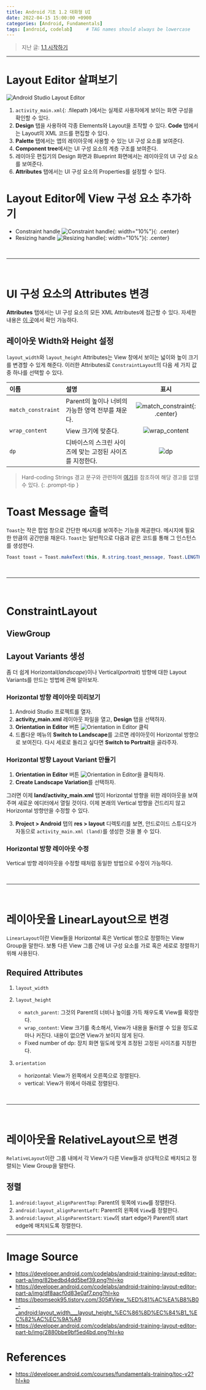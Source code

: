 ```yaml
---
title: Android 기초 1.2 대화형 UI
date: 2022-04-15 15:00:00 +0900
categories: [Android, Fundamentals]
tags: [android, codelab]     # TAG names should always be lowercase
---
```


> 지난 글: [1.1 시작하기](https://coitloz88.github.io/posts/android-basic-1/)

---

# Layout Editor 살펴보기

![Android Studio Layout Editor](https://developer.android.com/codelabs/android-training-layout-editor-part-a/img/76af3429c6df2e78.png?hl=ko)

1. `activity_main.xml`{: .filepath }에서는 실제로 사용자에게 보이는 화면 구성을 확인할 수 있다.
2. **Design** 탭을 사용하여 각종 Elements와 Layout을 조작할 수 있다. **Code** 탭에서는 Layout의 XML 코드를 편집할 수 있다.
3. **Palette** 탭에서는 앱의 레이아웃에 사용할 수 있는 UI 구성 요소를 보여준다.
4. **Component tree**에서는 UI 구성 요소의 계층 구조를 보여준다.
5. 레이아웃 편집기의 Design 화면과 Blueprint 화면에서는  레이아웃의 UI 구성 요소를 보여준다.
6. **Attributes** 탭에서는 UI 구성 요소의 Properties를 설정할 수 있다.

# Layout Editor에 View 구성 요소 추가하기

* Constraint handle
![Constraint handle](https://developer.android.com/codelabs/android-training-layout-editor-part-a/img/82bedbd4dd5bef39.png?hl=ko){: width="10%"}{: .center}  
* Resizing handle
![Resizing handle](https://developer.android.com/codelabs/android-training-layout-editor-part-a/img/df8aacf0d83e0af7.png?hl=ko){: width="10%"}{: .center}  

<br>

---

<br>

# UI 구성 요소의 Attributes 변경
**Attributes** 탭에서는 UI 구성 요소의 모든 XML Attributes에 접근할 수 있다. 자세한 내용은 [이 곳](https://developer.android.com/reference/android/view/View.html?hl=ko)에서 확인 가능하다.

## 레이아웃 Width와 Height 설정
`layout_width`와 `layout_height` Attributes는 View 창에서 보이는 넓이와 높이 크기를 변경할 수 있게 해준다. 이러한 Attributes로 `ConstraintLayout`의 다음 세 가지 값 중 하나를 선택할 수 있다.  

| 이름 | 설명 | 표시 | 
|:----------|:----------|:----------:|  
| `match_constraint` | Parent의 높이나 너비의 가능한 영역 전부를 채운다. | ![match_constraint](https://img1.daumcdn.net/thumb/R1280x0/?scode=mtistory2&fname=https%3A%2F%2Fblog.kakaocdn.net%2Fdn%2Fbp5diK%2FbtqzNCTbipc%2FogSMZSDEPSq3eQoSiP9TI0%2Fimg.png){: .center} | 
| `wrap_content` | View 크기에 맞춘다. | ![wrap_content](https://img1.daumcdn.net/thumb/R1280x0/?scode=mtistory2&fname=https%3A%2F%2Fblog.kakaocdn.net%2Fdn%2FbE6DeU%2FbtqzOedxqEE%2FnlEy1kP4oj7FhNoRlQFG0K%2Fimg.png) |
| `dp` | 디바이스의 스크린 사이즈에 맞는 고정된 사이즈를 지정한다. | ![dp](https://img1.daumcdn.net/thumb/R1280x0/?scode=mtistory2&fname=https%3A%2F%2Fblog.kakaocdn.net%2Fdn%2FbfLwwZ%2FbtqzM9wTGTH%2Fc3kVkikqAMYG3zeTKXmWlk%2Fimg.png) |  


> Hard-coding Strings 경고 문구와 관련하여
    [여기](https://developer.android.com/codelabs/android-training-layout-editor-part-a?index=..%2F..%2Fandroid-training&hl=ko#6)를 참조하여 해당 경고를 없앨 수 있다.
{: .prompt-tip }

# Toast Message 출력
`Toast`는 작은 팝업 창으로 간단한 메시지를 보여주는 기능을 제공한다. 메시지에 필요한 만큼의 공간만을 채운다. `Toast`는 일반적으로 다음과 같은 코드를 통해 그 인스턴스를 생성한다.  
```java
Toast toast = Toast.makeText(this, R.string.toast_message, Toast.LENGTH_SHORT);
```

<br>

---

<br>

# ConstraintLayout

## ViewGroup

## Layout Variants 생성

좀 더 쉽게 Horizontal(*landscape*)이나 Vertical(*portrait*) 방향에 대한 Layout Variants를 만드는 방법에 관해 알아보자.

### Horizontal 방향 레이아웃 미리보기
1. Android Studio 프로젝트를 열자.
2. **activity_main.xml** 레이아웃 파일을 열고, **Design** 탭을 선택하자.
3. **Orientation in Editor** 버튼 ![Orientation in Editor](https://developer.android.com/codelabs/android-training-layout-editor-part-b/img/2880bbe9bf5ed4bd.png?hl=ko) 클릭
4. 드롭다운 메뉴의 **Switch to Landscape**를 고르면 레이아웃이 Horizontal 방향으로 보여진다. 다시 세로로 돌리고 싶다면 **Switch to Portrait**을 골라주자.

### Horizontal 방향 Layout Variant 만들기
1. **Orientation in Editor** 버튼 ![Orientation in Editor](https://developer.android.com/codelabs/android-training-layout-editor-part-b/img/2880bbe9bf5ed4bd.png?hl=ko)을 클릭하자.
2. **Create Landscape Variation**를 선택하자.

그러면 이제 **land/activity_main.xml** 탭이 Horizontal 방향을 위한 레이아웃을 보여주며 새로운 에디터에서 열릴 것이다. 이제 본래의 Vertical 방향을 건드리지 않고 Horizontal 방향만을 수정할 수 있다.

3. **Project > Android** 탭의 **res > layout** 디렉토리를 보면, 안드로이드 스튜디오가 자동으로 `activity_main.xml (land)`를 생성한 것을 볼 수 있다.

### Horizontal 방향 레이아웃 수정
Vertical 방향 레이아웃을 수정할 때처럼 동일한 방법으로 수정이 가능하다.

<br>

---

<br>

# 레이아웃을 LinearLayout으로 변경

`LinearLayout`이란 View들을 Horizontal 혹은 Vertical 행으로 정렬하는 View Group을 말한다. 보통 다른 View 그룹 간에 UI 구성 요소를 가로 혹은 세로로 정렬하기 위해 사용된다.

## Required Attributes
1. `layout_width`
2. `layout_height`

    - `match_parent`: 그것의 Parent의 너비나 높이를 가득 채우도록 View를 확장한다.
    - `wrap_content`: View 크기를 축소해서, View가 내용을 둘러쌀 수 있을 정도로마나 커진다. 내용이 없으면 View가 보이지 않게 된다.
    - Fixed number of dp: 장치 화면 밀도에 맞게 조정된 고정된 사이즈를 지정한다.

3. `orientation`
    - horizontal: View가 왼쪽에서 오른쪽으로 정렬된다.
    - vertical: View가 위에서 아래로 정렬된다.

<!--
# Button을 위한 onClick Attribute와 Handler 추가하기
*click handler*는 클릭가능한 UI 구성 요소를 이용자가 클릭하거나 탭했을 때 호출되는 메서드다. 안드로이드 스튜디오에서는 **Degisn** 탭의 **Attributes**를 선택하여 `onClick` 필드 내의 메서드 이름을 특정할 수 있다. 혹은 XML 에디터에서 `android:onClick` 특성을 추가하는 방법으로도 가능하다.

## Toast Button handler
```java
Toast toast = Toast.makeText(this, R.string.toast_message, Toast.LENGTH_SHORT);
```
-->

<br>

---

<br>

# 레이아웃을 RelativeLayout으로 변경
`RelativeLayout`이란 그룹 내에서 각 View가 다른 View들과 상대적으로 배치되고 정렬되는 View Group을 말한다.

## 정렬
1. `android:layout_alignParentTop`: Parent의 윗쪽에 `View`를 정렬한다.
2. `android:layout_alignParentLeft`: Parent의 왼쪽에 `View`를 정렬한다.
3. `android:layout_alignParentStart`: `View`의 start edge가 Parent의 start edge에 매치되도록 정렬한다.

---

# Image Source
* <https://developer.android.com/codelabs/android-training-layout-editor-part-a/img/82bedbd4dd5bef39.png?hl=ko>
* <https://developer.android.com/codelabs/android-training-layout-editor-part-a/img/df8aacf0d83e0af7.png?hl=ko>
* <https://beomseok95.tistory.com/305#View_%ED%81%AC%EA%B8%B0_-_android:layout_width___layout_height_%EC%86%8D%EC%84%B1_%EC%82%AC%EC%9A%A9>
* <https://developer.android.com/codelabs/android-training-layout-editor-part-b/img/2880bbe9bf5ed4bd.png?hl=ko>

# References
* <https://developer.android.com/courses/fundamentals-training/toc-v2?hl=ko>
